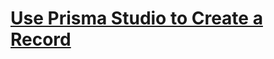 # [Use Prisma Studio to Create a Record](prisma-use-prisma-client-to-find-many-records-in-a-table)

